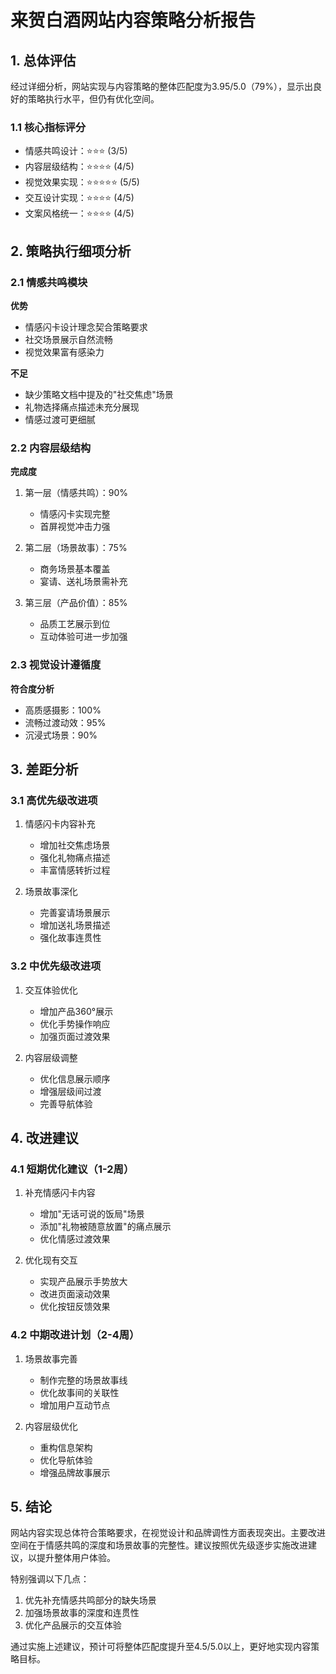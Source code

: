 # 来贺白酒网站内容策略分析报告

## 1. 总体评估

经过详细分析，网站实现与内容策略的整体匹配度为3.95/5.0（79%），显示出良好的策略执行水平，但仍有优化空间。

### 1.1 核心指标评分
- 情感共鸣设计：⭐⭐⭐ (3/5)
- 内容层级结构：⭐⭐⭐⭐ (4/5)
- 视觉效果实现：⭐⭐⭐⭐⭐ (5/5)
- 交互设计实现：⭐⭐⭐⭐ (4/5)
- 文案风格统一：⭐⭐⭐⭐ (4/5)

## 2. 策略执行细项分析

### 2.1 情感共鸣模块

**优势**
- 情感闪卡设计理念契合策略要求
- 社交场景展示自然流畅
- 视觉效果富有感染力

**不足**
- 缺少策略文档中提及的"社交焦虑"场景
- 礼物选择痛点描述未充分展现
- 情感过渡可更细腻

### 2.2 内容层级结构

**完成度**
1. 第一层（情感共鸣）：90%
   - 情感闪卡实现完整
   - 首屏视觉冲击力强

2. 第二层（场景故事）：75%
   - 商务场景基本覆盖
   - 宴请、送礼场景需补充

3. 第三层（产品价值）：85%
   - 品质工艺展示到位
   - 互动体验可进一步加强

### 2.3 视觉设计遵循度

**符合度分析**
- 高质感摄影：100%
- 流畅过渡动效：95%
- 沉浸式场景：90%

## 3. 差距分析

### 3.1 高优先级改进项
1. 情感闪卡内容补充
   - 增加社交焦虑场景
   - 强化礼物痛点描述
   - 丰富情感转折过程

2. 场景故事深化
   - 完善宴请场景展示
   - 增加送礼场景描述
   - 强化故事连贯性

### 3.2 中优先级改进项
1. 交互体验优化
   - 增加产品360°展示
   - 优化手势操作响应
   - 加强页面过渡效果

2. 内容层级调整
   - 优化信息展示顺序
   - 增强层级间过渡
   - 完善导航体验

## 4. 改进建议

### 4.1 短期优化建议（1-2周）
1. 补充情感闪卡内容
   - 增加"无话可说的饭局"场景
   - 添加"礼物被随意放置"的痛点展示
   - 优化情感过渡效果

2. 优化现有交互
   - 实现产品展示手势放大
   - 改进页面滚动效果
   - 优化按钮反馈效果

### 4.2 中期改进计划（2-4周）
1. 场景故事完善
   - 制作完整的场景故事线
   - 优化故事间的关联性
   - 增加用户互动节点

2. 内容层级优化
   - 重构信息架构
   - 优化导航体验
   - 增强品牌故事展示

## 5. 结论

网站内容实现总体符合策略要求，在视觉设计和品牌调性方面表现突出。主要改进空间在于情感共鸣的深度和场景故事的完整性。建议按照优先级逐步实施改进建议，以提升整体用户体验。

特别强调以下几点：
1. 优先补充情感共鸣部分的缺失场景
2. 加强场景故事的深度和连贯性
3. 优化产品展示的交互体验

通过实施上述建议，预计可将整体匹配度提升至4.5/5.0以上，更好地实现内容策略目标。